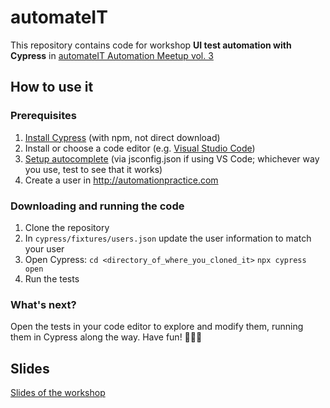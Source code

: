 # automateIT
This repository contains code for workshop **UI test automation with Cypress** in [automateIT Automation Meetup vol. 3](https://www.automateit.pro/)

## How to use it

### Prerequisites
1. [Install Cypress](https://docs.cypress.io/guides/getting-started/installing-cypress.html) (with npm, not direct download)
2. Install or choose a code editor (e.g. [Visual Studio Code](https://code.visualstudio.com))
3. [Setup autocomplete](https://docs.cypress.io/guides/tooling/IDE-integration.html#Intelligent-Code-Completion) (via jsconfig.json if using VS Code; whichever way you use, test to see that it works)
4. Create a user in http://automationpractice.com

### Downloading and running the code
1. Clone the repository
2. In `cypress/fixtures/users.json` update the user information to match your user
3. Open Cypress:
`cd <directory_of_where_you_cloned_it>`
`npx cypress open`
4. Run the tests

### What's next?
Open the tests in your code editor to explore and modify them, running them in Cypress along the way.
Have fun! 👩‍💻🥳

## Slides

[Slides of the workshop](https://docs.google.com/presentation/d/e/2PACX-1vTdBh3EbrJpXcmcY7Mu8TLMYZ-zsIMff4WcK91_nJcewbzOORj3_xtqIOpBPCh3O0Plf9SK53h3CQer/pub?start=false&loop=false&delayms=3000)
